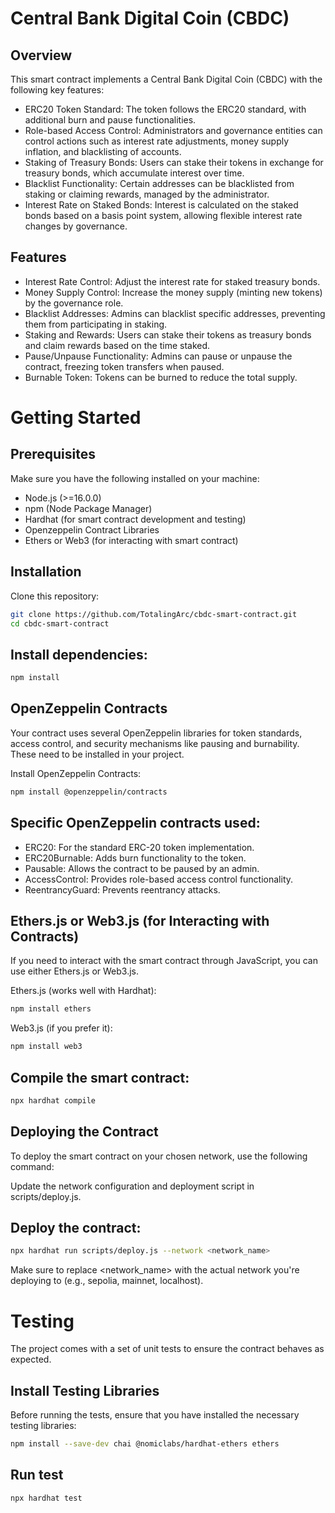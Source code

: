 # Central Bank Digital Coin (CBDC)

## Overview
This smart contract implements a Central Bank Digital Coin (CBDC) with the following key features:

- ERC20 Token Standard: The token follows the ERC20 standard, with additional burn and pause functionalities.
- Role-based Access Control: Administrators and governance entities can control actions such as interest rate adjustments, money supply inflation, and blacklisting of accounts.
- Staking of Treasury Bonds: Users can stake their tokens in exchange for treasury bonds, which accumulate interest over time.
- Blacklist Functionality: Certain addresses can be blacklisted from staking or claiming rewards, managed by the administrator.
- Interest Rate on Staked Bonds: Interest is calculated on the staked bonds based on a basis point system, allowing flexible interest rate changes by governance.

## Features
- Interest Rate Control: Adjust the interest rate for staked treasury bonds.
- Money Supply Control: Increase the money supply (minting new tokens) by the governance role.
- Blacklist Addresses: Admins can blacklist specific addresses, preventing them from participating in staking.
- Staking and Rewards: Users can stake their tokens as treasury bonds and claim rewards based on the time staked.
- Pause/Unpause Functionality: Admins can pause or unpause the contract, freezing token transfers when paused.
- Burnable Token: Tokens can be burned to reduce the total supply.


# Getting Started
## Prerequisites
Make sure you have the following installed on your machine:

- Node.js (>=16.0.0)
- npm (Node Package Manager)
- Hardhat (for smart contract development and testing)
- Openzeppelin Contract Libraries
- Ethers or Web3 (for interacting with smart contract)

## Installation
Clone this repository:

```bash
git clone https://github.com/TotalingArc/cbdc-smart-contract.git
cd cbdc-smart-contract
```

## Install dependencies:

```bash
npm install
```
## OpenZeppelin Contracts
Your contract uses several OpenZeppelin libraries for token standards, access control, and security mechanisms like pausing and burnability. These need to be installed in your project.

Install OpenZeppelin Contracts:

```bash
npm install @openzeppelin/contracts
```
## Specific OpenZeppelin contracts used:

- ERC20: For the standard ERC-20 token implementation.
- ERC20Burnable: Adds burn functionality to the token.
- Pausable: Allows the contract to be paused by an admin.
- AccessControl: Provides role-based access control functionality.
- ReentrancyGuard: Prevents reentrancy attacks.

## Ethers.js or Web3.js (for Interacting with Contracts)
If you need to interact with the smart contract through JavaScript, you can use either Ethers.js or Web3.js.

Ethers.js (works well with Hardhat):

```bash
npm install ethers
```
Web3.js (if you prefer it):

```bash
npm install web3
```

## Compile the smart contract:

``` bash
npx hardhat compile
```
## Deploying the Contract
To deploy the smart contract on your chosen network, use the following command:

Update the network configuration and deployment script in scripts/deploy.js.

## Deploy the contract:

```bash
npx hardhat run scripts/deploy.js --network <network_name>
```

Make sure to replace <network_name> with the actual network you're deploying to (e.g., sepolia, mainnet, localhost).

# Testing
The project comes with a set of unit tests to ensure the contract behaves as expected. 

## Install Testing Libraries
Before running the tests, ensure that you have installed the necessary testing libraries:

```bash
npm install --save-dev chai @nomiclabs/hardhat-ethers ethers
```

## Run test

```bash
npx hardhat test
```

